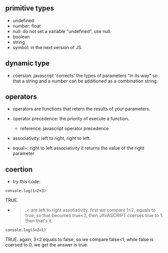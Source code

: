 ## primitive types

- undefined
- number: float
- null: do not set a variable "undefined", use null.
- boolean
- string
- symbol: in the next version of JS.

## dynamic type

- coersion: javascript 'corrects' the types of parameters "in its way"
so that a string and a number can be additioned as a combination string.


## operators
- operators are functions that retern the results of your parameters.
- operator precedence: the priority of execute a function.
  - reference: javascript operator precedence
- associativity: left to right, right to left.

- equal=: right to left associativity
  it returns the value of the right parameter
  
## coertion

- try this code:
```
console.log(1<2<3)
```
TRUE.
- >,< are left to right assotiativity.
first we compare 1<2, equals to true, so that becomes true<3,
then JAVASCRIPT coerses true to 1.
then that's it.

```
console.log(3<2<1)
```
TRUE.
again, 3<2 equals to false, so we compare false<1,
while false is coersed to 0, we get the answer is true.





